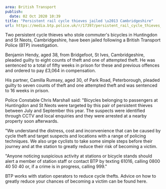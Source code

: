 ```yaml
area: British Transport
publish:
  date: 02 Oct 2020 10:39
title: "Persistent rail cycle thieves jailed \u2013 Cambridgeshire"
url: https://media.btp.police.uk/r/17397/persistent_rail_cycle_thieves_jailed___cambridges
```

Two persistent cycle thieves who stole commuter's bicycles in Huntingdon and St Neots, Cambridgeshire, have been jailed following a British Transport Police (BTP) investigation.

Benjamin Hendy, aged 38, from Bridgefoot, St Ives, Cambridgeshire, pleaded guilty to eight counts of theft and one of attempted theft. He was sentenced to a total of fifty weeks in prison for these and previous offences and ordered to pay £3,064 in compensation.

His partner, Camilla Rumsey, aged 30, of Park Road, Peterborough, pleaded guilty to seven counts of theft and one attempted theft and was sentenced to 16 weeks in prison.

Police Constable Chris Marshall said:
"Bicycles belonging to passengers at Huntingdon and St Neots were targeted by this pair of persistent thieves between July and September this year. The suspects were identified through CCTV and local enquiries and they were arrested at a nearby property soon afterwards.

"We understand the distress, cost and inconvenience that can be caused by cycle theft and target suspects and locations with a range of policing techniques. We also urge cyclists to take some simple steps before their journey and at the station to greatly reduce their risk of becoming a victim.

"Anyone noticing suspicious activity at stations or bicycle stands should alert a member of station staff or contact BTP by texting 61016, calling 0800 40 50 40 or, if a crime is in progress, calling 999."

BTP works with station operators to reduce cycle thefts. Advice on how to greatly reduce your chances of becoming a victim can be found here.
